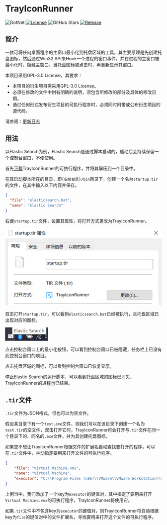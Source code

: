 # TrayIconRunner

![DotNet](https://img.shields.io/badge/.Net%20Framework-4.7.2-brightgreen?logo=dotnet)
[![License](https://img.shields.io/github/license/kosaka-bun/tray-icon-runner?label=License&color=blue&logo=GitHub)](./LICENSE)
![GitHub Stars](https://img.shields.io/github/stars/kosaka-bun/tray-icon-runner?label=Stars&logo=GitHub)
[![Release](https://img.shields.io/github/release/kosaka-bun/tray-icon-runner?label=Release&logo=GitHub)](../../releases)

## 简介
一款可将任何桌面程序的主窗口最小化到托盘区域的工具，其主要原理是先创建托盘图标，然后通过Win32 API来Hook一个进程的窗口事件，并在进程的主窗口被最小化时，隐藏主窗口。当托盘图标被点击时，再重新显示其窗口。

本项目采用GPL-3.0 License，其要求：

- 本项目的衍生项目需采用GPL-3.0 License。
- 必须在修改的文件中附有明确的说明，须包含所修改的部分及具体的修改日期。
- 通过任何形式发布衍生项目的可执行程序时，必须同时附带或公布衍生项目的源代码。

请参阅：[更新日志](./docs/changelog.md)

## 用法
以Elastic Search为例，Elastic Search是通过脚本启动的，启动后会持续保留一个控制台窗口，不便使用。

首先[下载](../../releases/latest)TrayIconRunner的可执行程序，并将其解压到一个目录中。

在其启动脚本所在的目录，即`{安装目录}/bin`目录下，创建一个名为`startup.tir`的文件，在其中输入以下内容并保存。

```json
{
  "file": "elasticsearch.bat",
  "name": "Elastic Search"
}
```

右键`startup.tir`文件，设置其属性，将打开方式更改为TrayIconRunner。

![](./docs/img/1.png)

双击打开`startup.tir`，可以看到`elasticsearch.bat`已经被执行，且托盘区域已出现对应的图标。

![](./docs/img/2.png)

点击控制台窗口上的最小化按钮，可以看到控制台窗口已被隐藏，任务栏上已没有此控制台窗口的项目。

点击托盘区域的图标，可以看到控制台窗口已恢复显示。

停止Elastic Search的运行脚本，可以看到托盘区域的图标已消失，TrayIconRunner的进程也已结束。

## `.tir`文件
`.tir`文件为JSON格式，但也可以为空文件。

假设某目录下有一个`test.exe`文件，则我们可以在该目录下创建一个名为`test.tir`的空文件，双击打开它时，TrayIconRunner将会打开与`.tir`文件在同一个目录下的、同名的`.exe`文件，并为其创建托盘图标。

如果您不想让TrayIconRunner根据文件的扩展名自动查找要打开的程序，可以在`.tir`文件中，手动指定要用来打开文件的可执行程序。

```json
{
	"file": "Virtual Machine.vmx",
	"name": "Virtual Machine",
	"executor": "C:\\Program Files (x86)\\VMware\\VMware Workstation\\vmplayer.exe"
}
```

上例当中，我们添加了一个key为`executor`的键值对，其中指定了要用来打开`Virtual Machine.vmx`的可执行程序，TrayIconRunner将使用它。

如果`.tir`文件中不包含key为`executor`的键值对，则TrayIconRunner将自动根据key为`file`的键值对中的文件扩展名，寻找要用来打开这个文件的可执行程序。
